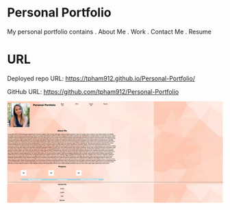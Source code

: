 # Personal Portfolio

My personal portfolio contains 
. About Me
. Work 
. Contact Me
. Resume

# URL
Deployed repo URL: https://tpham912.github.io/Personal-Portfolio/


GitHub URL: https://github.com/tpham912/Personal-Portfolio

<img src="portfoliowebsitescreenshot.png" alt="Portfolio-Layout">
